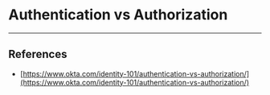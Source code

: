 # Authentication vs Authorization

---

## References

- [https://www.okta.com/identity-101/authentication-vs-authorization/](https://www.okta.com/identity-101/authentication-vs-authorization/)
